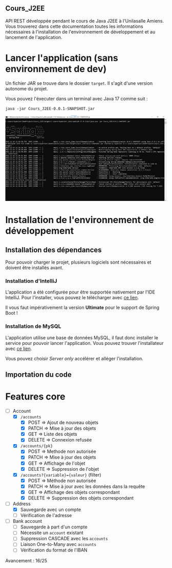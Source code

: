 Cours_J2EE
---

API REST développée pendant le cours de Java J2EE à l'Unilasalle Amiens.
Vous trouverez dans cette documentation toutes les informations nécessaires
à l'installation de l'environnement de développement et au lancement de
l'application.

# Lancer l'application (sans environnement de dev)

Un fichier JAR se trouve dans le dossier `target`. Il s'agit d'une version
autonome du projet.

Vous pouvez l'éxecuter dans un terminal avec Java 17 comme suit :
```shell
java -jar Cours_J2EE-0.0.1-SNAPSHOT.jar
```

![](img/standalone.png)

# Installation de l'environnement de développement

## Installation des dépendances

Pour pouvoir charger le projet, plusieurs logiciels sont nécessaires et doivent
être installés avant.

### Installation d'IntelliJ

L'application a été configurée pour être supportée nativement par l'IDE
IntelliJ. Pour l'installer, vous pouvez le télécharger avec
[ce lien](https://www.jetbrains.com/fr-fr/idea/download/).

Il vous faut impérativement la version **Ultimate** pour le support de Spring
Boot !

### Installation de MySQL

L'application utilise une base de données MySQL, il faut donc installer le
service pour pouvoir lancer l'application. Vous pouvez trouver l'installateur
avec [ce lien](https://dev.mysql.com/downloads/installer/).

Vous pouvez choisir *Server only* accélérer et alléger l'installation.

## Importation du code



# Features core

- [ ] Account
  - [X] `/accounts`
    - [X] POST => Ajout de nouveau objets
    - [X] PATCH => Mise à jour des objets
    - [X] GET => Liste des objets
    - [X] DELETE => Connexion refusée
  - [X] `/accounts/{pk}`
    - [X] POST => Methode non autorisée
    - [X] PATCH => Mise à jour des objets
    - [X] GET => Affichage de l'objet
    - [X] DELETE => Suppression de l'objet
  - [X] `/accounts?{variable}={valeur}` (filter)
    - [X] POST => Méthode non autorisée
    - [X] PATCH => Mise à jour avec les données dans la requête
    - [X] GET => Affichage des objets correspondant
    - [X] DELETE => Suppression des objets correspondant
- [ ] Address
  - [X] Sauvegarde avec un compte
  - [ ] Vérification de l'adresse
- [ ] Bank account
  - [ ] Sauvegarde à part d'un compte
  - [ ] Nécessite un `account` existant
  - [ ] Suppression CASCADE avec les `accounts`
  - [ ] Liaison One-to-Many avec `accounts`
  - [ ] Vérification du format de l'IBAN

Avancement : 16/25